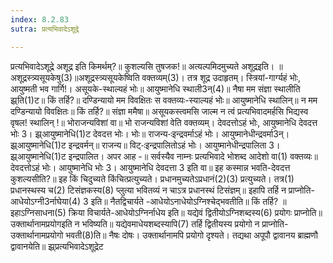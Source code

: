 ```yaml
---
index: 8.2.83
sutra: प्रत्यभिवादेऽशूद्रे

---
```

 प्रत्यभिवादेऽशूद्रे अशूद्र इति किमर्थम्?॥ कुशल्यसि तुषजक!॥ अत्यल्पमिदमुच्यते अशूद्रइति। ॥ अशूद्रस्त्र्यसूयकेषु(3)॥अशूद्रस्त्र्यसूयकेष्विति वक्तव्यम्(3)। तत्र शूद्र उदाहृतम्। स्त्रियां-गार्ग्यहं भोः, आयुष्मती भव गार्गि!। असूयके-स्थाल्यहं भोः॥ आयुष्मानेधि स्थाली3न्(4)॥ नैषा मम संज्ञा स्थालीति झ्र्ति(1)ट॥ किं तर्हि?॥ दण्डिन्यायो मम विवक्षितः स वक्तव्यः-स्याल्यहं भोः॥ आयुष्मानेधि स्थालिन्॥ न मम दण्डिन्यायो विवक्षितः॥ किं तर्हि?॥ संज्ञा ममैषा॥ असूयकस्त्वमसि जाल्म न त्वं प्रत्यभिवादमर्हसि भिद्यस्व वृषल! स्थालिन् !॥ भोराजन्यविशां वा॥ भो राजन्यविशां वेति वक्तव्यम्। देवदत्तोऽहं भोः, आयुष्मानेधि देवदत्त भोः 3। झ्र्आयुष्मानेधि(1)ट देवदत्त भोः। भोः॥ राजन्य-ःइन्द्रवर्माऽहं भोः। आयुष्मानेधीन्द्रवर्मा3न्। झ्र्आयुष्मानेधि(1)ट इन्द्रवर्मन्॥ राजन्य॥ विट्-ःइन्द्रपालितोऽहं भोः। आयुष्मानेधीन्द्रपालिता 3। झ्र्आयुष्मानेधि(1)ट इन्द्रपालित। अपर आह -॥ सर्वस्यैव नाम्नः प्रत्यभिवादे भोशब्द आदेशो वा(1) वक्तव्यः॥ देवदत्तोऽहं भोः। आयुष्मानेधि भोः 3। आयुष्मानेधि देवदत्ता 3 इति वा॥ इह कस्मान्न भवति-देवदत्त कुशल्यसीति?॥ इह किं चिदुच्यते किंचित्प्रत्युच्यते। प्रधानमुच्यतेऽप्रधानं(2)(3) प्रत्युच्यते। तत्र(1) प्रधानस्थस्य च(2) टिसंज्ञकस्य(8) प्लुत्या भवितव्यं न चाऽत्र प्रधानस्थं टिसंज्ञम्॥ इहापि तर्हि न प्राप्नोति-आधेयोऽग्नी3र्नाघेया(4) 3 इति॥ नैतद्विचार्यते -आधेयोऽनाधेयोऽग्निश्चेद्भवतीति॥ किं तर्हि? ॥ इहाऽग्निसाधना(5) क्रिया विचार्यते-आधेयोऽग्निर्नाधेय इति॥ यद्येवं द्वितीयोऽग्निशब्दस्य(6) प्रयोगः प्राप्नोति॥ उक्तार्थानामप्रयोगइति न भविष्यति॥ यद्येवमाधेयशब्दस्यापि(7) तर्हि द्वितीयस्य प्रयोगो न प्राप्नोति-उक्तार्थानामप्रयोगो भवती(8)ति॥ नैषः दोषः। उक्तार्थानामपि प्रयोगो दृश्यते। तद्यथा अपूपौ द्वावानय ब्राह्मणौ द्वावानयेति॥ झ्र्प्रत्यभिवादेऽशूद्रेट 